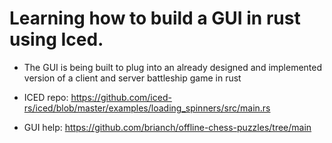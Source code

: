 # Learning how to build a GUI in rust using Iced. 
- The GUI is being built to plug into an already designed and implemented version of a client and server battleship game in rust


- ICED repo: https://github.com/iced-rs/iced/blob/master/examples/loading_spinners/src/main.rs
- GUI help: https://github.com/brianch/offline-chess-puzzles/tree/main